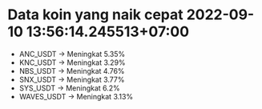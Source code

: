 # Data koin yang naik cepat 2022-09-10 13:56:14.245513+07:00

* ANC_USDT -> Meningkat 5.35%
* KNC_USDT -> Meningkat 3.29%
* NBS_USDT -> Meningkat 4.76%
* SNX_USDT -> Meningkat 3.77%
* SYS_USDT -> Meningkat 6.2%
* WAVES_USDT -> Meningkat 3.13%
